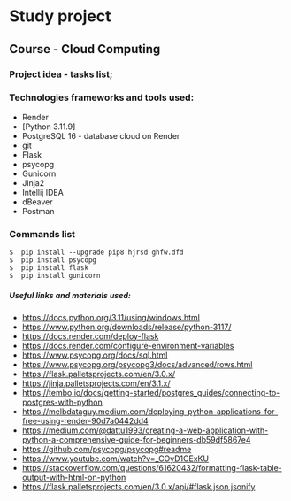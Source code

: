 # Study project

## Course - Cloud Computing

### Project idea - tasks list;

### Technologies frameworks and tools used:

- Render
- [Python 3.11.9]
- PostgreSQL 16 - database cloud on Render
- git
- Flask
- psycopg
- Gunicorn
- Jinja2
- Intellij IDEA
- dBeaver
- Postman

### Commands list

  ```
  $  pip install --upgrade pip8 hjrsd ghfw.dfd
  $  pip install psycopg        
  $  pip install flask
  $  pip install gunicorn
  
  ```

##### Useful links and materials used:

- https://docs.python.org/3.11/using/windows.html
- https://www.python.org/downloads/release/python-3117/
- https://docs.render.com/deploy-flask
- https://docs.render.com/configure-environment-variables
- https://www.psycopg.org/docs/sql.html
- https://www.psycopg.org/psycopg3/docs/advanced/rows.html
- https://flask.palletsprojects.com/en/3.0.x/
- https://jinja.palletsprojects.com/en/3.1.x/
- https://tembo.io/docs/getting-started/postgres_guides/connecting-to-postgres-with-python
- https://melbdataguy.medium.com/deploying-python-applications-for-free-using-render-90d7a0442dd4
- https://medium.com/@dattu1993/creating-a-web-application-with-python-a-comprehensive-guide-for-beginners-db59df5867e4
- https://github.com/psycopg/psycopg#readme
- https://www.youtube.com/watch?v=_COyD1CExKU
- https://stackoverflow.com/questions/61620432/formatting-flask-table-output-with-html-on-python
- https://flask.palletsprojects.com/en/3.0.x/api/#flask.json.jsonify
